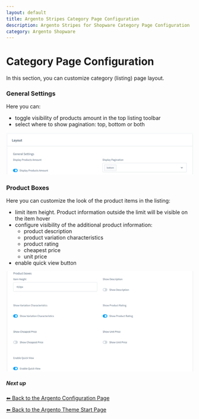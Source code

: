 ```yaml
---
layout: default
title: Argento Stripes Category Page Configuration
description: Argento Stripes for Shopware Category Page Configuration
category: Argento Shopware
---
```


# Category Page Configuration

In this section, you can customize category (listing) page layout.

### General Settings

Here you can:

 -  toggle visibility of products amount in the top listing toolbar
 -  select where to show pagination: top, bottom or both

![Argento Shopware Category Page Layout Configuration](/images/shopware/configuration/category-layout-general.png)

### Product Boxes

Here you can customize the look of the product items in the listing:

 -  limit item height. Product information outside the limit will be visible on the item hover
 -  configure visibility of the additional product information:
     -  product description
     -  product variation characteristics
     -  product rating
     -  cheapest price
     -  unit price
 -  enable quick view button

![Argento Shopware Category Page Product Boxes Configuration](/images/shopware/configuration/category-layout-product-boxes.png)

##### Next up

[⬅ Back to the Argento Configuration Page](..)

[⬅ Back to the Argento Theme Start Page](../..)
